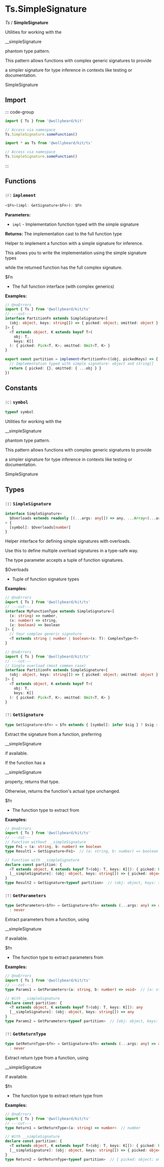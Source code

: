 # Ts.SimpleSignature

_Ts_ / **SimpleSignature**

Utilities for working with the

__simpleSignature

phantom type pattern.

This pattern allows functions with complex generic signatures to provide

a simpler signature for type inference in contexts like testing or documentation.

SimpleSignature

## Import

::: code-group

```typescript [Namespace]
import { Ts } from '@wollybeard/kit'

// Access via namespace
Ts.SimpleSignature.someFunction()
```

```typescript [Barrel]
import * as Ts from '@wollybeard/kit/ts'

// Access via namespace
Ts.SimpleSignature.someFunction()
```

:::

## Functions

### <span style="opacity: 0.6; font-weight: normal; font-size: 0.85em;">`[F]`</span> `implement`

```typescript
<$Fn>(impl: GetSignature<$Fn>): $Fn
```

<SourceLink href="https://github.com/jasonkuhrt/kit/blob/main/./src/utils/ts/simple-signature.ts#L157" />

**Parameters:**

- `impl` - Implementation function typed with the simple signature

**Returns:** The implementation cast to the full function type

Helper to implement a function with a simple signature for inference.

This allows you to write the implementation using the simple signature types

while the returned function has the full complex signature.

$Fn

- The full function interface (with complex generics)

**Examples:**

```typescript twoslash
// @noErrors
import { Ts } from '@wollybeard/kit/ts'
// ---cut---
interface PartitionFn extends SimpleSignature<[
  (obj: object, keys: string[]) => { picked: object; omitted: object }
]> {
  <T extends object, K extends keyof T>(
    obj: T,
    keys: K[]
  ): { picked: Pick<T, K>; omitted: Omit<T, K> }
}

export const partition = implement<PartitionFn>((obj, pickedKeys) => {
  // Implementation typed with simple signature: object and string[]
  return { picked: {}, omitted: { ...obj } }
})
```

## Constants

### <span style="opacity: 0.6; font-weight: normal; font-size: 0.85em;">`[C]`</span> `symbol`

```typescript
typeof symbol
```

<SourceLink href="https://github.com/jasonkuhrt/kit/blob/main/./src/utils/ts/simple-signature.ts#L25" />

Utilities for working with the

__simpleSignature

phantom type pattern.

This pattern allows functions with complex generic signatures to provide

a simpler signature for type inference in contexts like testing or documentation.

SimpleSignature

## Types

### <span style="opacity: 0.6; font-weight: normal; font-size: 0.85em;">`[I]`</span> `SimpleSignature`

```typescript
interface SimpleSignature<
  $Overloads extends readonly [(...args: any[]) => any, ...Array<(...args: any[]) => any>],
> {
  [symbol]: $Overloads[number]
}
```

<SourceLink href="https://github.com/jasonkuhrt/kit/blob/main/./src/utils/ts/simple-signature.ts#L60" />

Helper interface for defining simple signatures with overloads.

Use this to define multiple overload signatures in a type-safe way.

The type parameter accepts a tuple of function signatures.

$Overloads

- Tuple of function signature types

**Examples:**

```typescript twoslash
// @noErrors
import { Ts } from '@wollybeard/kit/ts'
// ---cut---
interface MyFunctionType extends SimpleSignature<[
  (x: string) => number,
  (x: number) => string,
  (x: boolean) => boolean
]> {
  // Your complex generic signature
  <T extends string | number | boolean>(x: T): ComplexType<T>
}
```

```typescript twoslash
// @noErrors
import { Ts } from '@wollybeard/kit/ts'
// ---cut---
// Single overload (most common case)
interface PartitionFn extends SimpleSignature<[
  (obj: object, keys: string[]) => { picked: object; omitted: object }
]> {
  <T extends object, K extends keyof T>(
    obj: T,
    keys: K[]
  ): { picked: Pick<T, K>; omitted: Omit<T, K> }
}
```

### <span style="opacity: 0.6; font-weight: normal; font-size: 0.85em;">`[T]`</span> `GetSignature`

```typescript
type GetSignature<$fn> = $fn extends { [symbol]: infer $sig } ? $sig : $fn
```

<SourceLink href="https://github.com/jasonkuhrt/kit/blob/main/./src/utils/ts/simple-signature.ts#L88" />

Extract the signature from a function, preferring

__simpleSignature

if available.

If the function has a

__simpleSignature

property, returns that type.

Otherwise, returns the function's actual type unchanged.

$fn

- The function type to extract from

**Examples:**

```typescript twoslash
// @noErrors
import { Ts } from '@wollybeard/kit/ts'
// ---cut---
// Function without __simpleSignature
type Fn1 = (a: string, b: number) => boolean
type Result1 = GetSignature<Fn1>  // (a: string, b: number) => boolean

// Function with __simpleSignature
declare const partition: {
  <T extends object, K extends keyof T>(obj: T, keys: K[]): { picked: Pick<T, K>; omitted: Omit<T, K> }
  [__simpleSignature]: (obj: object, keys: string[]) => { picked: object; omitted: object }
}
type Result2 = GetSignature<typeof partition>  // (obj: object, keys: string[]) => { picked: object; omitted: object }
```

### <span style="opacity: 0.6; font-weight: normal; font-size: 0.85em;">`[T]`</span> `GetParameters`

```typescript
type GetParameters<$fn> = GetSignature<$fn> extends (...args: any) => any ? Parameters<GetSignature<$fn>>
  : never
```

<SourceLink href="https://github.com/jasonkuhrt/kit/blob/main/./src/utils/ts/simple-signature.ts#L107" />

Extract parameters from a function, using

__simpleSignature

if available.

$fn

- The function type to extract parameters from

**Examples:**

```typescript twoslash
// @noErrors
import { Ts } from '@wollybeard/kit/ts'
// ---cut---
type Params1 = GetParameters<(a: string, b: number) => void>  // [a: string, b: number]

// With __simpleSignature
declare const partition: {
  <T extends object, K extends keyof T>(obj: T, keys: K[]): any
  [__simpleSignature]: (obj: object, keys: string[]) => any
}
type Params2 = GetParameters<typeof partition>  // [obj: object, keys: string[]]
```

### <span style="opacity: 0.6; font-weight: normal; font-size: 0.85em;">`[T]`</span> `GetReturnType`

```typescript
type GetReturnType<$fn> = GetSignature<$fn> extends (...args: any) => any ? ReturnType<GetSignature<$fn>>
  : never
```

<SourceLink href="https://github.com/jasonkuhrt/kit/blob/main/./src/utils/ts/simple-signature.ts#L127" />

Extract return type from a function, using

__simpleSignature

if available.

$fn

- The function type to extract return type from

**Examples:**

```typescript twoslash
// @noErrors
import { Ts } from '@wollybeard/kit/ts'
// ---cut---
type Return1 = GetReturnType<(a: string) => number>  // number

// With __simpleSignature
declare const partition: {
  <T extends object, K extends keyof T>(obj: T, keys: K[]): { picked: Pick<T, K>; omitted: Omit<T, K> }
  [__simpleSignature]: (obj: object, keys: string[]) => { picked: object; omitted: object }
}
type Return2 = GetReturnType<typeof partition>  // { picked: object; omitted: object }
```
